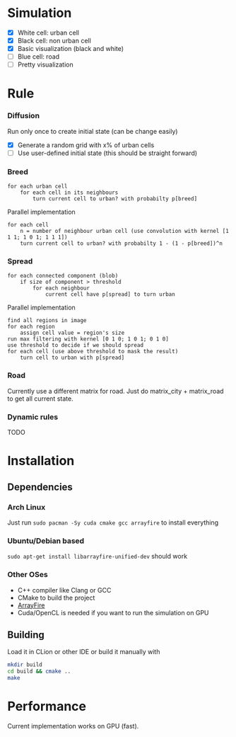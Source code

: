 

# Simulation
* [x] White cell: urban cell
* [x] Black cell: non urban cell
* [x] Basic visualization (black and white)
* [ ] Blue cell: road
* [ ] Pretty visualization

# Rule
### Diffusion
Run only once to create initial state (can be change easily)
* [x] Generate a random grid with x% of urban cells
* [ ] Use user-defined initial state (this should be straight forward)

### Breed
```
for each urban cell
    for each cell in its neighbours
        turn current cell to urban? with probabilty p[breed]
```
Parallel implementation
```
for each cell
    n = number of neighbour urban cell (use convolution with kernel [1 1 1; 1 0 1; 1 1 1])
    turn current cell to urban? with probabilty 1 - (1 - p[breed])^n
```

### Spread
```
for each connected component (blob)
    if size of component > threshold
        for each neighbour
            current cell have p[spread] to turn urban
```
Parallel implementation
```
find all regions in image
for each region
    assign cell value = region's size
run max filtering with kernel [0 1 0; 1 0 1; 0 1 0]
use threshold to decide if we should spread
for each cell (use above threshold to mask the result)
    turn cell to urban with p[spread]
```

### Road
Currently use a different matrix for road. 
Just do matrix_city + matrix_road to get all current state.
### Dynamic rules
TODO

# Installation
## Dependencies
### Arch Linux
Just run `sudo pacman -Sy cuda cmake gcc arrayfire` to install everything

### Ubuntu/Debian based
`sudo apt-get install libarrayfire-unified-dev` should work
### Other OSes
* C++ compiler like Clang or GCC
* CMake to build the project
* [ArrayFire](http://arrayfire.org/docs/installing.htm) 
* Cuda/OpenCL is needed if you want to run the simulation on GPU
## Building
Load it in CLion or  other IDE or build it manually with
```bash
mkdir build 
cd build && cmake ..
make
```

# Performance
Current implementation works on GPU (fast).
